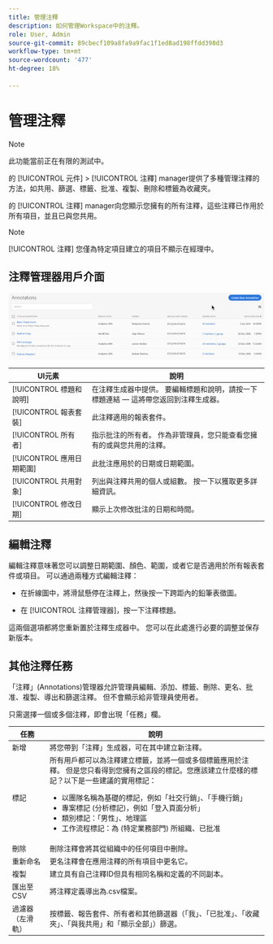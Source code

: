 ```yaml
---
title: 管理注釋
description: 如何管理Workspace中的注釋。
role: User, Admin
source-git-commit: 89cbecf109a8fa9a9fac1f1ed8ad198ffdd398d3
workflow-type: tm+mt
source-wordcount: '477'
ht-degree: 18%

---
```



# 管理注釋

>[!NOTE]
>
>此功能當前正在有限的測試中。

的 [!UICONTROL 元件] > [!UICONTROL 注釋] manager提供了多種管理注釋的方法，如共用、篩選、標籤、批准、複製、刪除和標籤為收藏夾。

的 [!UICONTROL 注釋] manager向您顯示您擁有的所有注釋，這些注釋已作用於所有項目，並且已與您共用。

>[!NOTE]
>
>[!UICONTROL 注釋] 您僅為特定項目建立的項目不顯示在經理中。

## 注釋管理器用戶介面

![](assets/annotation-mgr.png)

| UI元素 | 說明 |
| --- | --- | 
| [!UICONTROL 標題和說明] | 在注釋生成器中提供。 要編輯標題和說明，請按一下標題連結 — 這將帶您返回到注釋生成器。 |
| [!UICONTROL 報表套裝] | 此注釋適用的報表套件。 |
| [!UICONTROL 所有者] | 指示批注的所有者。 作為非管理員，您只能查看您擁有的或與您共用的注釋。 |
| [!UICONTROL 應用日期範圍] | 此批注應用於的日期或日期範圍。 |
| [!UICONTROL 共用對象] | 列出與注釋共用的個人或組數。 按一下以獲取更多詳細資訊。 |
| [!UICONTROL 修改日期] | 顯示上次修改批注的日期和時間。 |

## 編輯注釋

編輯注釋意味著您可以調整日期範圍、顏色、範圍，或者它是否適用於所有報表套件或項目。 可以通過兩種方式編輯注釋：

* 在折線圖中，將滑鼠懸停在注釋上，然後按一下跨距內的鉛筆表徵圖。

* 在 [!UICONTROL 注釋管理器]，按一下注釋標題。

這兩個選項都將您重新置於注釋生成器中。 您可以在此處進行必要的調整並保存新版本。

## 其他注釋任務

「注釋」(Annotations)管理器允許管理員編輯、添加、標籤、刪除、更名、批准、複製、導出和篩選注釋。 但不會顯示給非管理員使用者。

只需選擇一個或多個注釋，即會出現「任務」欄。

| 任務 | 說明 |
| --- | --- |
| 新增 | 將您帶到「注釋」生成器，可在其中建立新注釋。 |
| 標記 | 所有用戶都可以為注釋建立標籤，並將一個或多個標籤應用於注釋。 但是您只看得到您擁有之區段的標記。您應該建立什麼樣的標記？以下是一些建議的實用標記：<ul><li>以團隊名稱為基礎的標記，例如「社交行銷」、「手機行銷」</li><li>專案標記 (分析標記)，例如「登入頁面分析」</li><li>類別標記：「男性」、地理區</li><li>工作流程標記：為 (特定業務部門) 所組織、已批准</li></ul> |
| 刪除 | 刪除注釋會將其從組織中的任何項目中刪除。 |
| 重新命名 | 更名注釋會在應用注釋的所有項目中更名它。 |
| 複製 | 建立具有自己注釋ID但具有相同名稱和定義的不同副本。 |
| 匯出至 CSV | 將注釋定義導出為.csv檔案。 |
| 過濾器（左滑軌） | 按標籤、報告套件、所有者和其他篩選器（「我」、「已批准」、「收藏夾」、「與我共用」和「顯示全部」）篩選。 |
